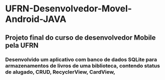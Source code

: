 # UFRN-Desenvolvedor-Movel-Android-JAVA
## Projeto final do curso de desenvolvedor Mobile pela UFRN
### Desenvolvido um aplicativo com banco de dados SQLite para armazenamentos de livros de uma biblioteca, contendo status de alugado, CRUD, RecyclerView, CardView, 
